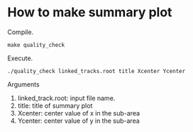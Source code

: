 # How to make summary plot
Compile.
```
make quality_check
```
Execute.
```
./quality_check linked_tracks.root title Xcenter Ycenter
```
Arguments
1. linked_track.root: input file name.
1. title: title of summary plot
1. Xcenter: center value of x in the sub-area
1. Ycenter: center value of y in the sub-area
